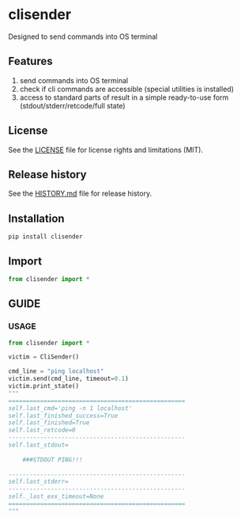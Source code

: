 # clisender
Designed to send commands into OS terminal

## Features
1. send commands into OS terminal
2. check if cli commands are accessible (special utilities is installed)
3. access to standard parts of result in a simple ready-to-use form (stdout/stderr/retcode/full state)

## License
See the [LICENSE](LICENSE) file for license rights and limitations (MIT).


## Release history
See the [HISTORY.md](HISTORY.md) file for release history.


## Installation
```commandline
pip install clisender
```

## Import

```python
from clisender import *
```


## GUIDE

### USAGE

```python
from clisender import *

victim = CliSender()

cmd_line = "ping localhost"
victim.send(cmd_line, timeout=0.1)
victim.print_state()
"""
==================================================
self.last_cmd='ping -n 1 localhost'
self.last_finished_success=True
self.last_finished=True
self.last_retcode=0
--------------------------------------------------
self.last_stdout=
	
    ###STDOUT PING!!!
	
--------------------------------------------------
self.last_stderr=
--------------------------------------------------
self._last_exx_timeout=None
==================================================
"""
```
